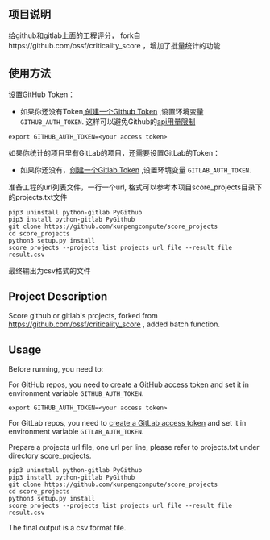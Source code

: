 ## 项目说明
给github和gitlab上面的工程评分， fork自https://github.com/ossf/criticality_score ，增加了批量统计的功能
## 使用方法
设置GitHub Token：
- 如果你还没有Token,[创建一个Github Token](https://docs.github.com/en/free-pro-team@latest/developers/apps/about-apps#personal-access-tokens)
,设置环境变量 `GITHUB_AUTH_TOKEN`.
这样可以避免Github的[api用量限制](https://developer.github.com/v3/#rate-limiting)

```shell
export GITHUB_AUTH_TOKEN=<your access token>
```
如果你统计的项目里有GitLab的项目，还需要设置GitLab的Token：
- 如果你还没有，[创建一个Gitlab Token](https://docs.gitlab.com/ee/user/profile/personal_access_tokens.html)
,设置环境变量 `GITLAB_AUTH_TOKEN`.

准备工程的url列表文件，一行一个url, 格式可以参考本项目score_projects目录下的projects.txt文件
```shell
pip3 uninstall python-gitlab PyGithub
pip3 install python-gitlab PyGithub
git clone https://github.com/kunpengcompute/score_projects
cd score_projects
python3 setup.py install
score_projects --projects_list projects_url_file --result_file result.csv
```
最终输出为csv格式的文件

## Project Description 
Score github or gitlab's projects, forked from https://github.com/ossf/criticality_score , added batch function.
## Usage
Before running, you need to:

For GitHub repos, you need to [create a GitHub access token](https://docs.github.com/en/free-pro-team@latest/developers/apps/about-apps#personal-access-tokens) and set it in environment variable `GITHUB_AUTH_TOKEN`. 
```shell
export GITHUB_AUTH_TOKEN=<your access token>
```
For GitLab repos, you need to [create a GitLab access token](https://docs.gitlab.com/ee/user/profile/personal_access_tokens.html) and set it in environment variable `GITLAB_AUTH_TOKEN`. 


Prepare a projects url file, one url per line, please refer to projects.txt under directory score_projects.
```shell
pip3 uninstall python-gitlab PyGithub
pip3 install python-gitlab PyGithub
git clone https://github.com/kunpengcompute/score_projects
cd score_projects
python3 setup.py install
score_projects --projects_list projects_url_file --result_file result.csv
```
The final output is a csv format file.
